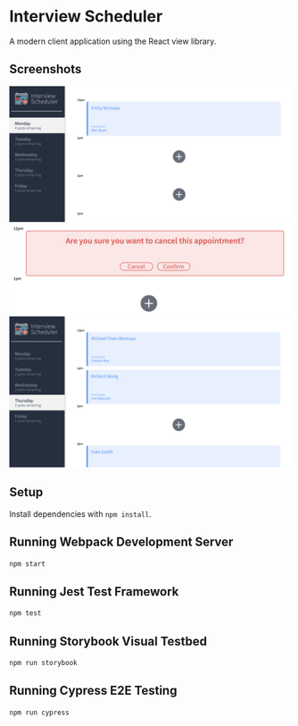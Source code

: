 # Interview Scheduler

 A modern client application using the React view library.

## Screenshots
!["newly created appt ss"](https://github.com/Avec-em/Scheduler/blob/master/docs/Newly%20Created%20Appt.png?raw=true)
!["cancelling appt ss"](https://github.com/Avec-em/Scheduler/blob/master/docs/Cancelling%20Appt.png?raw=true)
!["day view ss"](https://github.com/Avec-em/Scheduler/blob/master/docs/Day%20View.png?raw=true)

## Setup

Install dependencies with `npm install`.

## Running Webpack Development Server

```sh
npm start
```

## Running Jest Test Framework

```sh
npm test
```

## Running Storybook Visual Testbed

```sh
npm run storybook
```
## Running Cypress E2E Testing
```sh
npm run cypress
```
